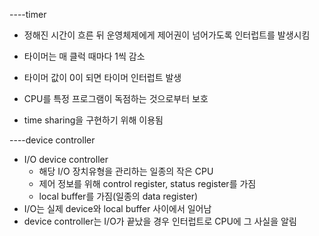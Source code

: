 ----timer
* 정해진 시간이 흐른 뒤 운영체제에게 제어권이 넘어가도록 인터럽트를 발생시킴
* 타이머는 매 클럭 때마다 1씩 감소
* 타이머 값이 0이 되면 타이머 인터럽트 발생
* CPU를 특정 프로그램이 독점하는 것으로부터 보호

* time sharing을 구현하기 위해 이용됨

----device controller
* I/O device controller
  - 해당 I/O 장치유형을 관리하는 일종의 작은 CPU
  - 제어 정보를 위해 control register, status register를 가짐
  - local buffer를 가짐(일종의 data register)
* I/O는 실제 device와 local buffer 사이에서 일어남
* device controller는 I/O가 끝났을 경우 인터럽트로 CPU에 그 사실을 알림

